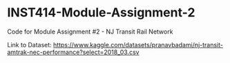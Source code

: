 # INST414-Module-Assignment-2
Code for Module Assignment #2 - NJ Transit Rail Network

Link to Dataset: https://www.kaggle.com/datasets/pranavbadami/nj-transit-amtrak-nec-performance?select=2018_03.csv
